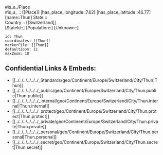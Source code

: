 ﻿---
location: [46.77,7.62] 
mapzoom: [7,12] 
mapmarker: city 
type: City
tags:
- geo/City


SpocWebEntityId: 34858
isDeleted: false
confidential: public

---
#is_a_/Place  
#is_a_ :: [[Place]] 
[has_place_longitude::7.62] 
[has_place_latitude::46.77] 
[name::Thun] 
State ::  
Country :: [[Switzerland]]  
[StateId::] 
[Population::] 
[Unknown::] 


```leaflet
id: Thun
coordinates: [[Thun]] 
markerFile: [[Thun]] 
defaultZoom: 11 
maxZoom: 18
```


## Confidential Links & Embeds: 
- [[../../../../../../_Standards/geo/Continent/Europe/Switzerland/City/Thun|Thun]] 
- [[../../../../../../_public/geo/Continent/Europe/Switzerland/City/Thun.public|Thun.public]] 
- [[../../../../../../_internal/geo/Continent/Europe/Switzerland/City/Thun.internal|Thun.internal]] 
- [[../../../../../../_protect/geo/Continent/Europe/Switzerland/City/Thun.protect|Thun.protect]] 
- [[../../../../../../_private/geo/Continent/Europe/Switzerland/City/Thun.private|Thun.private]] 
- [[../../../../../../_personal/geo/Continent/Europe/Switzerland/City/Thun.personal|Thun.personal]] 
- [[../../../../../../_secret/geo/Continent/Europe/Switzerland/City/Thun.secret|Thun.secret]] 
